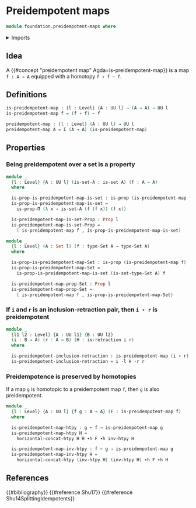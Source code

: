 # Preidempotent maps

```agda
module foundation.preidempotent-maps where
```

<details><summary>Imports</summary>

```agda
open import foundation.dependent-pair-types
open import foundation.homotopy-algebra
open import foundation.universe-levels
open import foundation.whiskering-homotopies-composition

open import foundation-core.function-types
open import foundation-core.homotopies
open import foundation-core.propositions
open import foundation-core.retractions
open import foundation-core.sets
```

</details>

## Idea

A {{#concept "preidempotent map" Agda=is-preidempotent-map}} is a map
`f : A → A` equipped with a homotopy `f ∘ f ~ f`.

## Definitions

```agda
is-preidempotent-map : {l : Level} {A : UU l} → (A → A) → UU l
is-preidempotent-map f = (f ∘ f) ~ f

preidempotent-map : {l : Level} (A : UU l) → UU l
preidempotent-map A = Σ (A → A) (is-preidempotent-map)
```

## Properties

### Being preidempotent over a set is a property

```agda
module _
  {l : Level} {A : UU l} (is-set-A : is-set A) (f : A → A)
  where

  is-prop-is-preidempotent-map-is-set : is-prop (is-preidempotent-map f)
  is-prop-is-preidempotent-map-is-set =
    is-prop-Π (λ x → is-set-A (f (f x)) (f x))

  is-preidempotent-map-is-set-Prop : Prop l
  is-preidempotent-map-is-set-Prop =
    ( is-preidempotent-map f , is-prop-is-preidempotent-map-is-set)

module _
  {l : Level} (A : Set l) (f : type-Set A → type-Set A)
  where

  is-prop-is-preidempotent-map-Set : is-prop (is-preidempotent-map f)
  is-prop-is-preidempotent-map-Set =
    is-prop-is-preidempotent-map-is-set (is-set-type-Set A) f

  is-preidempotent-map-prop-Set : Prop l
  is-preidempotent-map-prop-Set =
    ( is-preidempotent-map f , is-prop-is-preidempotent-map-Set)
```

### If `i` and `r` is an inclusion-retraction pair, then `i ∘ r` is preidempotent

```agda
module _
  {l1 l2 : Level} {A : UU l1} {B : UU l2}
  (i : B → A) (r : A → B) (H : is-retraction i r)
  where

  is-preidempotent-inclusion-retraction : is-preidempotent-map (i ∘ r)
  is-preidempotent-inclusion-retraction = i ·l H ·r r
```

### Preidempotence is preserved by homotopies

If a map `g` is homotopic to a preidempotent map `f`, then `g` is also
preidempotent.

```agda
module _
  {l : Level} {A : UU l} {f g : A → A} (F : is-preidempotent-map f)
  where

  is-preidempotent-map-htpy : g ~ f → is-preidempotent-map g
  is-preidempotent-map-htpy H =
    horizontal-concat-htpy H H ∙h F ∙h inv-htpy H

  is-preidempotent-map-inv-htpy : f ~ g → is-preidempotent-map g
  is-preidempotent-map-inv-htpy H =
    horizontal-concat-htpy (inv-htpy H) (inv-htpy H) ∙h F ∙h H
```

## References

{{#bibliography}} {{#reference Shu17}} {{#reference Shu14SplittingIdempotents}}
